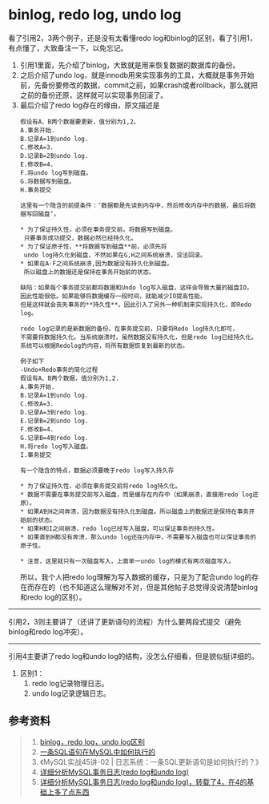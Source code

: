 # binlog, redo log, undo log

看了引用2，3两个例子，还是没有太看懂redo log和binlog的区别，看了引用1，有点懂了，大致备注一下，以免忘记。

1. 引用1里面，先介绍了binlog，大致就是用来恢复数据的数据库的备份。
2. 之后介绍了undo log，就是innodb用来实现事务的工具，大概就是事务开始前，先备份要修改的数据，commit之前，如果crash或者rollback，那么就把之前的备份还原，这样就可以实现事务回滚了。
3. 最后介绍了redo log存在的缘由，原文描述是
    ```text
   假设有A、B两个数据要更新，值分别为1,2。
   A.事务开始.
   B.记录A=1到undo log.
   C.修改A=3.
   D.记录B=2到undo log.
   E.修改B=4.
   F.将undo log写到磁盘。
   G.将数据写到磁盘。
   H.事务提交
   
   这里有一个隐含的前提条件：‘数据都是先读到内存中，然后修改内存中的数据，最后将数据写回磁盘’。
   
   * 为了保证持久性，必须在事务提交前，将数据写到磁盘。
     只要事务成功提交，数据必然已经持久化。
   * 为了保证原子性，**将数据写到磁盘**前，必须先将
     undo log持久化到磁盘，不然如果在G,H之间系统崩溃，没法回滚。
   * 如果在A-F之间系统崩溃,因为数据没有持久化到磁盘。
     所以磁盘上的数据还是保持在事务开始前的状态。
   
   缺陷：如果每个事务提交前都将数据和Undo log写入磁盘，这样会导致大量的磁盘IO，
   因此性能很低。如果能够将数据缓存一段时间，就能减少IO提高性能。
   但是这样就会丧失事务的**持久性**。因此引入了另外一种机制来实现持久化，即Redo log。
   
   redo log记录的是新数据的备份。在事务提交前，只要将Redo log持久化即可，
   不需要将数据持久化。当系统崩溃时，虽然数据没有持久化，但是redo log已经持久化。
   系统可以根据Redolog的内容，将所有数据恢复到最新的状态。
   
   例子如下
   -Undo+Redo事务的简化过程
   假设有A、B两个数据，值分别为1,2.
   A.事务开始.
   B.记录A=1到undo log.
   C.修改A=3.
   D.记录A=3到redo log.
   E.记录B=2到undo log.
   F.修改B=4.
   G.记录B=4到redo log.
   H.将redo log写入磁盘。
   I.事务提交
   
   有一个隐含的特点，数据必须要晚于redo log写入持久存
   
   * 为了保证持久性，必须在事务提交前将redo log持久化。
   * 数据不需要在事务提交前写入磁盘，而是缓存在内存中（如果崩溃，直接用redo log还原）。
   * 如果A到H之间奔溃，因为数据没有持久化到磁盘。所以磁盘上的数据还是保持在事务开始前的状态。
   * 如果H和I之间崩溃，redo log已经写入磁盘，可以保证事务的持久性。
   * 如果直到H都没有奔溃，那么undo log还在内存中，不需要写入磁盘也可以保证事务的原子性。
   
   * 注意，这里就只有一次磁盘写入，上面单一undo log的模式有两次磁盘写入。
    ```
   所以，我个人把redo log理解为写入数据的缓存，只是为了配合undo log的存在而存在的（也不知道这么理解对不对，但是其他帖子总觉得没说清楚binlog和redo log的区别）。
---
引用2，3则主要讲了（还讲了更新语句的流程）为什么要两段式提交（避免binlog和redo log冲突）。

---
引用4主要讲了redo log和undo log的结构，没怎么仔细看，但是貌似挺详细的。

1. 区别1：
    1. redo log记录物理日志。
    2. undo log记录逻辑日志。

## 参考资料
>1. [binlog，redo log，undo log区别](https://blog.csdn.net/mydriverc2/article/details/50629599)
>2. [一条SQL语句在MySQL中如何执行的](https://mp.weixin.qq.com/s?__biz=Mzg2OTA0Njk0OA==&mid=2247485097&idx=1&sn=84c89da477b1338bdf3e9fcd65514ac1&chksm=cea24962f9d5c074d8d3ff1ab04ee8f0d6486e3d015cfd783503685986485c11738ccb542ba7&token=79317275&lang=zh_CN#rd)
>3. 《MySQL实战45讲-02 | 日志系统：一条SQL更新语句是如何执行的？》
>4. [详细分析MySQL事务日志(redo log和undo log)](https://www.cnblogs.com/f-ck-need-u/archive/2018/05/08/9010872.html#auto_id_11)
>5. [详细分析MySQL事务日志(redo log和undo log)，转载了4，在4的基础上多了点东西](https://www.cnblogs.com/DataArt/p/10209573.html)